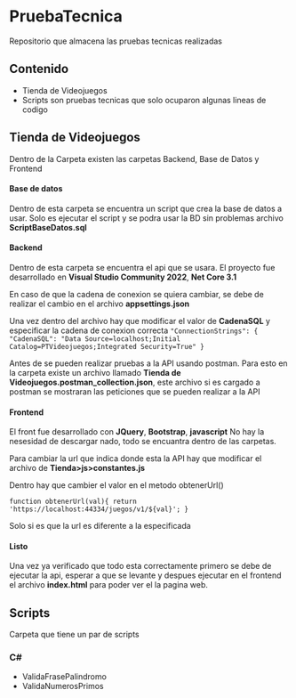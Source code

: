 # PruebaTecnica
Repositorio que almacena las pruebas tecnicas realizadas

## Contenido
- Tienda de Videojuegos
- Scripts son pruebas tecnicas que solo ocuparon algunas lineas de codigo

## Tienda de Videojuegos

Dentro de la Carpeta existen las carpetas Backend, Base de Datos y Frontend

#### Base de datos
Dentro de esta carpeta se encuentra un script que crea la base de datos a usar. Solo es ejecutar el script y se podra usar la BD sin problemas archivo **ScriptBaseDatos.sql**

#### Backend
Dentro de esta carpeta se encuentra el api que se usara.
El proyecto fue desarrollado en **Visual Studio Community 2022**, **Net Core 3.1**

En caso de que la cadena de conexion se quiera cambiar, se debe de realizar el cambio en el archivo **appsettings.json**

Una vez dentro del archivo hay que modificar el valor de **CadenaSQL** y especificar la cadena de conexion correcta
``"ConnectionStrings": {
    "CadenaSQL": "Data Source=localhost;Initial Catalog=PTVideojuegos;Integrated Security=True"
  }``

Antes de se pueden realizar pruebas a la API usando postman. Para esto en la carpeta existe un archivo llamado **Tienda de Videojuegos.postman_collection.json**, este archivo si es cargado a postman se mostraran las peticiones que se pueden realizar a la API


#### Frontend
El front fue desarrollado con **JQuery**, **Bootstrap**, **javascript**
No hay la nesesidad de descargar nado, todo se encuantra dentro de las carpetas.

Para cambiar la url que indica donde esta la API hay que modificar el archivo de **Tienda>js>constantes.js**

Dentro hay que cambier el valor en el metodo obtenerUrl()

``function obtenerUrl(val){ return 'https://localhost:44334/juegos/v1/${val}'; }``

Solo si es que la url es diferente a la especificada

#### Listo
Una vez ya verificado que todo esta correctamente primero se debe de ejecutar la api, esperar a que se levante y despues ejecutar en el frontend el archivo **index.html** para poder ver el la pagina web.

## Scripts
Carpeta que tiene un par de scripts 

### C#
- ValidaFrasePalindromo
- ValidaNumerosPrimos
